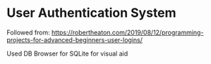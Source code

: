 # User Authentication System

Followed from: https://robertheaton.com/2019/08/12/programming-projects-for-advanced-beginners-user-logins/


Used DB Browser for SQLite for visual aid